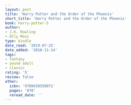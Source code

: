 ```yaml
---
layout: post
title: 'Harry Potter and the Order of the Phoenix'
short_title: 'Harry Potter and the Order of the Phoenix'
book: harry-potter-5
author:
- J.K. Rowling
- Olly Moss
type: kindle
date_read: '2019-07-25'
date_added: '2018-11-14'
tags:
- fantasy
- yound adult
- classic
rating: '5'
review: false
other:
  isbn: '9780439358071'
  pages: '870'
  reread_date: ''
---
```

